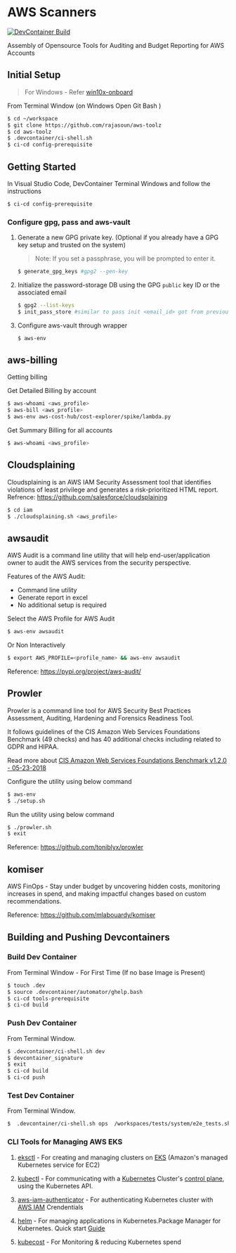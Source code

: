 # AWS Scanners

[![DevContainer Build](https://github.com/rajasoun/aws-toolz/workflows/devcontainer-build/badge.svg)](https://github.com/rajasoun/aws-toolz/actions)

Assembly of Opensource Tools for Auditing and Budget Reporting for AWS Accounts

## Initial Setup

> For Windows - Refer [win10x-onboard](https://github.com/rajasoun/win10x-onboard/blob/main/README.md)

From Terminal Window (on Windows Open Git Bash )
```sh
$ cd ~/workspace
$ git clone https://github.com/rajasoun/aws-toolz
$ cd aws-toolz
$ .devcontainer/ci-shell.sh
$ ci-cd config-prerequisite
```

## Getting Started

In Visual Studio Code, DevContainer Terminal Windows and follow the instructions
```sh
$ ci-cd config-prerequisite
```

### Configure gpg, pass and aws-vault

1. Generate a new GPG private key. (Optional if you already have a GPG key setup and trusted on the system)
   > Note: If you set a passphrase, you will be prompted to enter it.

   ```bash
   $ generate_gpg_keys #gpg2 --gen-key
   ```

2. Initialize the password-storage DB using the GPG `public` key ID or the associated email
   ```bash
   $ gpg2 --list-keys
   $ init_pass_store #similar to pass init <email_id> got from previous command
   ```
3. Configure aws-vault through wrapper
   ```bash
   $ aws-env
   ```

## aws-billing
Getting billing

Get Detailed Billing by account
   ```bash
   $ aws-whoami <aws_profile>
   $ aws-bill <aws_profile>
   $ aws-env aws-cost-hub/cost-explorer/spike/lambda.py
   ```

Get Summary Billing for all accounts
   ```bash
   $ aws-whoami <aws_profile>
   ```

## Cloudsplaining

Cloudsplaining is an AWS IAM Security Assessment tool that identifies violations of least privilege and generates a risk-prioritized HTML report.
Refrence: https://github.com/salesforce/cloudsplaining

   ```bash
   $ cd iam
   $ ./cloudsplaining.sh <aws_profile>
   ```

## awsaudit

AWS Audit is a command line utility that will help end-user/application owner to audit the AWS services from the security perspective.

Features of the AWS Audit:
* Command line utility
* Generate report in excel
* No additional setup is required

Select the AWS Profile for AWS Audit
```sh
$ aws-env awsaudit
```

Or Non Interactively
```sh
$ export AWS_PROFILE=<profile_name> && aws-env awsaudit
```

Reference: https://pypi.org/project/aws-audit/

## Prowler

Prowler is a command line tool for AWS Security Best Practices Assessment, Auditing, Hardening and Forensics Readiness Tool.

It follows guidelines of the CIS Amazon Web Services Foundations Benchmark (49 checks) and has 40 additional checks including related to GDPR and HIPAA.

Read more about [CIS Amazon Web Services Foundations Benchmark v1.2.0 - 05-23-2018](https://d0.awsstatic.com/whitepapers/compliance/AWS_CIS_Foundations_Benchmark.pdf)

Configure the utility using below command
```sh
$ aws-env
$ ./setup.sh
```

Run the utility using below command
```sh
$ ./prowler.sh
$ exit
```

Reference: https://github.com/toniblyx/prowler

## komiser
AWS FinOps - Stay under budget by uncovering hidden costs, monitoring increases in spend, and making impactful changes based on custom recommendations.

Reference: https://github.com/mlabouardy/komiser

## Building and Pushing Devcontainers

### Build Dev Container

From Terminal Window - For First Time (If no base Image is Present)
```sh
$ touch .dev
$ source .devcontainer/automator/ghelp.bash
$ ci-cd tools-prerequisite
$ ci-cd build
```

### Push Dev Container

From Terminal Window.
```sh
$ .devcontainer/ci-shell.sh dev
$ devcontainer_signature
$ exit
$ ci-cd build
$ ci-cd push
```

### Test Dev Container

From Terminal Window.
```sh
$  .devcontainer/ci-shell.sh ops  /workspaces/tests/system/e2e_tests.sh
```

### CLI Tools for Managing AWS EKS

1. [eksctl](https://eksctl.io/) - For creating and managing clusters on [EKS](https://docs.aws.amazon.com/eks/latest/userguide/what-is-eks.html) (Amazon's managed Kubernetes service for EC2)

1. [kubectl](https://kubernetes.io/docs/reference/kubectl/) - For communicating with a [Kubernetes](https://kubernetes.io/docs/home/) Cluster's [control plane](https://kubernetes.io/docs/concepts/overview/components/), using the Kubernetes API.

1. [aws-iam-authenticator](https://github.com/kubernetes-sigs/aws-iam-authenticator) - For authenticating Kubernetes cluster with [AWS IAM](https://aws.amazon.com/iam/) Crendentials

1. [helm](https://helm.sh/) - For managing applications in Kubernetes.Package Manager for Kubernetes.  Quick start [Guide](https://helm.sh/docs/intro/quickstart/)

1. [kubecost](https://www.kubecost.com/) - For Monitoring & reducing Kubernetes spend
